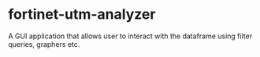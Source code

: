 # fortinet-utm-analyzer
A GUI application that allows user to interact with the dataframe using filter queries, graphers etc.
